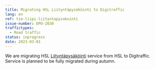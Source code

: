 ```yaml
---
title: Migrating HSL Liityntäpysäköinti to Digitraffic
lang: en
ref: tie-liipi-liityntapysakointi
issue-number: DPO-2030
traffictypes:
  - Road traffic
status: inprogress
date: 2023-03-01
---
```


We are migrating HSL [Liityntäpysäköinti](https://liipi.hsl.fi/hubs) service from HSL to Digitraffic. Service is planned to be fully migrated during autumn.
